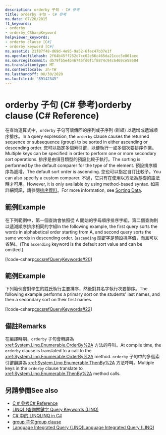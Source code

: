 ```yaml
---
description: orderby 子句 - C# 參考
title: orderby 子句 - C# 參考
ms.date: 07/20/2015
f1_keywords:
- orderby
- orderby_CSharpKeyword
helpviewer_keywords:
- orderby clause [C#]
- orderby keyword [C#]
ms.assetid: 21f87f48-d69d-4e95-9a52-6fec47b37e1f
ms.openlocfilehash: 2f64b45ff252c7cc02e56c465da21ccc5e861aec
ms.sourcegitcommit: d579fb5e4b46745fd0f1f8874c94c6469ce58604
ms.translationtype: MT
ms.contentlocale: zh-TW
ms.lasthandoff: 08/30/2020
ms.locfileid: "89142345"
---
```

# <a name="orderby-clause-c-reference"></a><span data-ttu-id="be926-103">orderby 子句 (C# 參考)</span><span class="sxs-lookup"><span data-stu-id="be926-103">orderby clause (C# Reference)</span></span>

<span data-ttu-id="be926-104">在查詢運算式中，`orderby` 子句可讓傳回的序列或子序列 (群組) 以遞增或遞減順序排序。</span><span class="sxs-lookup"><span data-stu-id="be926-104">In a query expression, the `orderby` clause causes the returned sequence or subsequence (group) to be sorted in either ascending or descending order.</span></span> <span data-ttu-id="be926-105">您可以指定多個索引鍵，以便執行一或多個次要排序作業。</span><span class="sxs-lookup"><span data-stu-id="be926-105">Multiple keys can be specified in order to perform one or more secondary sort operations.</span></span> <span data-ttu-id="be926-106">排序是由項目類型的預設比較子執行。</span><span class="sxs-lookup"><span data-stu-id="be926-106">The sorting is performed by the default comparer for the type of the element.</span></span> <span data-ttu-id="be926-107">預設排序順序為遞增。</span><span class="sxs-lookup"><span data-stu-id="be926-107">The default sort order is ascending.</span></span> <span data-ttu-id="be926-108">您也可以指定自訂比較子。</span><span class="sxs-lookup"><span data-stu-id="be926-108">You can also specify a custom comparer.</span></span> <span data-ttu-id="be926-109">不過，它只有在使用以方法為基礎的語法時才可用。</span><span class="sxs-lookup"><span data-stu-id="be926-109">However, it is only available by using method-based syntax.</span></span> <span data-ttu-id="be926-110">如需詳細資訊，請參閱[排序資料](../../programming-guide/concepts/linq/sorting-data.md)。</span><span class="sxs-lookup"><span data-stu-id="be926-110">For more information, see [Sorting Data](../../programming-guide/concepts/linq/sorting-data.md).</span></span>

## <a name="example"></a><span data-ttu-id="be926-111">範例</span><span class="sxs-lookup"><span data-stu-id="be926-111">Example</span></span>

<span data-ttu-id="be926-112">在下列範例中，第一個查詢會依照從 A 開始的字母順序排序字組，第二個查詢則以遞減順序排序相同的字組</span><span class="sxs-lookup"><span data-stu-id="be926-112">In the following example, the first query sorts the words in alphabetical order starting from A, and second query sorts the same words in descending order.</span></span> <span data-ttu-id="be926-113">(`ascending` 關鍵字是預設排序值，而且可以省略)。</span><span class="sxs-lookup"><span data-stu-id="be926-113">(The `ascending` keyword is the default sort value and can be omitted.)</span></span>

[!code-csharp[cscsrefQueryKeywords#20](~/samples/snippets/csharp/VS_Snippets_VBCSharp/CsCsrefQueryKeywords/CS/Orderby.cs#20)]

## <a name="example"></a><span data-ttu-id="be926-114">範例</span><span class="sxs-lookup"><span data-stu-id="be926-114">Example</span></span>

<span data-ttu-id="be926-115">下列範例會對學生的姓氏執行主要排序，然後對其名字執行次要排序。</span><span class="sxs-lookup"><span data-stu-id="be926-115">The following example performs a primary sort on the students' last names, and then a secondary sort on their first names.</span></span>

[!code-csharp[cscsrefQueryKeywords#22](~/samples/snippets/csharp/VS_Snippets_VBCSharp/CsCsrefQueryKeywords/CS/Orderby.cs#22)]

## <a name="remarks"></a><span data-ttu-id="be926-116">備註</span><span class="sxs-lookup"><span data-stu-id="be926-116">Remarks</span></span>

<span data-ttu-id="be926-117">在編譯時期，`orderby` 子句會轉譯為 <xref:System.Linq.Enumerable.OrderBy%2A> 方法的呼叫。</span><span class="sxs-lookup"><span data-stu-id="be926-117">At compile time, the `orderby` clause is translated to a call to the <xref:System.Linq.Enumerable.OrderBy%2A> method.</span></span> <span data-ttu-id="be926-118">`orderby` 子句中的多個索引鍵翻譯為 <xref:System.Linq.Enumerable.ThenBy%2A> 方法呼叫。</span><span class="sxs-lookup"><span data-stu-id="be926-118">Multiple keys in the `orderby` clause translate to <xref:System.Linq.Enumerable.ThenBy%2A> method calls.</span></span>

## <a name="see-also"></a><span data-ttu-id="be926-119">另請參閱</span><span class="sxs-lookup"><span data-stu-id="be926-119">See also</span></span>

- [<span data-ttu-id="be926-120">C # 參考</span><span class="sxs-lookup"><span data-stu-id="be926-120">C# Reference</span></span>](../index.md)
- [<span data-ttu-id="be926-121">LINQ)  (查詢關鍵字 </span><span class="sxs-lookup"><span data-stu-id="be926-121">Query Keywords (LINQ)</span></span>](query-keywords.md)
- [<span data-ttu-id="be926-122">C# 中的 LINQ</span><span class="sxs-lookup"><span data-stu-id="be926-122">LINQ in C#</span></span>](../../linq/index.md)
- [<span data-ttu-id="be926-123">group 子句</span><span class="sxs-lookup"><span data-stu-id="be926-123">group clause</span></span>](group-clause.md)
- [<span data-ttu-id="be926-124">Language Integrated Query (LINQ)</span><span class="sxs-lookup"><span data-stu-id="be926-124">Language Integrated Query (LINQ)</span></span>](../../programming-guide/concepts/linq/index.md)
